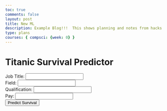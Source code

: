 ```yaml
---
toc: true
comments: false
layout: post
title: New ML
description: Example Blog!!!  This shows planning and notes from hacks.
type: plans
courses: { compsci: {week: 0} }
---
```


<body>
    <h1>Titanic Survival Predictor</h1>
    <form id="titanicForm">
        <div class="form-group">
            <label for="_title">Job Title:</label>
            <input type="text" id="_title" name="_title" class="form-control" required>
        </div>
        <div class="form-group">
            <label for="_field">Field:</label>
            <input type="text" id="_field" name="_field" class="form-control" required>
        </div>
        <div class="form-group">
            <label for="_qualification">Qualification:</label>
            <input type="text" id="_qualification" name="_qualification" class="form-control" required>
        </div>
        <div class="form-group">
            <label for="_pay">Pay:</label>
            <input type="text" id="_pay" name="_pay" class="form-control" required>
        </div>
        <button type="button" class="btn btn-primary" onclick="predictSurvival()">Predict Survival</button>
    </form>
    <div id="result"></div>
    <script>
        function predictSurvival() {
            var form = document.getElementById('titanicForm');
            var formData = new FormData(form);
            fetch('http://127.0.0.1:8082/api/titanic/predict', {
                method: 'POST',
                headers: {
                    'Content-Type': 'application/json',
                    'Accept': 'application/json'
                },
                body: JSON.stringify(Object.fromEntries(formData))
            })
            .then(response => response.json())
            .then(data => {
                var resultDiv = document.getElementById('result');
                resultDiv.innerHTML = '<h2>Prediction Result</h2>';
                for (var key in data) {
                    resultDiv.innerHTML += '<p>' + key + ': ' + data[key] + '</p>';
                }
            })
            .catch(error => {
                console.error('Error:', error);
            });
        }
    </script>
</body>

